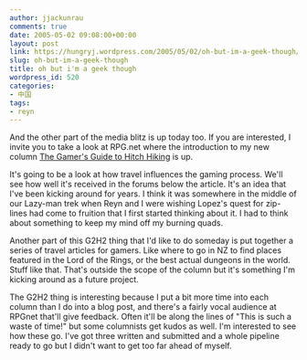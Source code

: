 ```yaml
---
author: jjackunrau
comments: true
date: 2005-05-02 09:08:00+00:00
layout: post
link: https://hungryj.wordpress.com/2005/05/02/oh-but-im-a-geek-though/
slug: oh-but-im-a-geek-though
title: oh but i'm a geek though
wordpress_id: 520
categories:
- 中国
tags:
- reyn
---
```


And the other part of the media blitz is up today too.  If you are interested, I invite you to take a look at RPG.net where the introduction to my new column [The Gamer's Guide to Hitch Hiking](http://www.rpg.net/news+reviews/columns/g2h202may05.html) is up.  
  
It's going to be a look at how travel influences the gaming process.  We'll see how well it's received in the forums below the article.  It's an idea that I've been kicking around for years.  I think it was somewhere in the middle of our Lazy-man trek when Reyn and I were wishing Lopez's quest for zip-lines had come to fruition that I first started thinking about it.  I had to think about something to keep my mind off my burning quads.  
  
Another part of this G2H2 thing that I'd like to do someday is put together a series of travel articles for gamers.  Like where to go in NZ to find places featured in the Lord of the Rings, or the best actual dungeons in the world. Stuff like that.  That's outside the scope of the column but it's something I'm kicking around as a future project.  
  
The G2H2 thing is interesting because I put a bit more time into each column than I do into a blog post, and there's a fairly vocal audience at RPGnet that'll give feedback.  Often it'll be along the lines of "This is such a waste of time!" but some columnists get kudos as well.  I'm interested to see how these go.  I've got three written and submitted and a whole pipeline ready to go but I didn't want to get too far ahead of myself.
